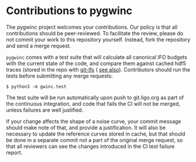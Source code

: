 # Contributions to pygwinc

The pygwinc project welcomes your contributions.  Our policy is that
all contributions should be peer-reviewed.  To facilitate the review,
please do not commit your work to this repository yourself.  Instead,
fork the repository and send a merge request.

`pygwinc` comes with a test suite that will calculate all canonical
IFO budgets with the current state of the code, and compare them
against cached hdf5 traces (stored in the repo with
[git-lfs](https://git-lfs.github.com/) ( [see
also](https://wiki.ligo.org/Computing/GitLFS)).  Contributors should
run the tests before submitting any merge requests:
```shell
$ python3 -m gwinc.test
```
The test suite will be run automatically upon push to git.ligo.org as
part of the continuous integration, and code that fails the CI will
not be merged, unless failures are well justified.

If your change affects the shape of a noise curve, your commit message
should make note of that, and provide a justification.  It will also
be necessary to update the reference curves stored in cache, but that
should be done in a separate commit not a part of the original merge
request, so that all reviewers can see the changes introduced in the
CI test failure report.

